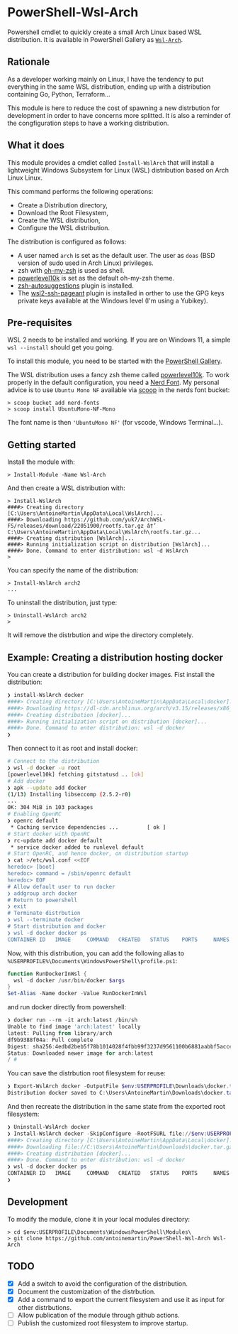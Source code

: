 # PowerShell-Wsl-Arch

Powershell cmdlet to quickly create a small Arch Linux based WSL distribution.
It is available in PowerShell Gallery as
[`Wsl-Arch`](https://www.powershellgallery.com/packages/Wsl-Arch/1.1.1).

## Rationale

As a developer working mainly on Linux, I have the tendency to put everything in
the same WSL distribution, ending up with a distribution containing Go, Python,
Terraform...

This module is here to reduce the cost of spawning a new distrbution for
development in order to have concerns more splitted. It is also a reminder of
the congfiguration steps to have a working distribution.

## What it does

This module provides a cmdlet called `Install-WslArch` that will install a
lightweight Windows Subsystem for Linux (WSL) distribution based on Arch Linux
Linux.

This command performs the following operations:

- Create a Distribution directory,
- Download the Root Filesystem,
- Create the WSL distribution,
- Configure the WSL distribution.

The distribution is configured as follows:

- A user named `arch` is set as the default user. The user as `doas` (BSD
  version of sudo used in Arch Linux) privileges.
- zsh with [oh-my-zsh](https://ohmyz.sh/) is used as shell.
- [powerlevel10k](https://github.com/romkatv/powerlevel10k) is set as the
  default oh-my-zsh theme.
- [zsh-autosuggestions](https://github.com/zsh-users/zsh-autosuggestions) plugin
  is installed.
- The
  [wsl2-ssh-pageant](https://github.com/antoinemartin/wsl2-ssh-pageant-oh-my-zsh-plugin)
  plugin is installed in orther to use the GPG keys private keys available at
  the Windows level (I'm using a Yubikey).

## Pre-requisites

WSL 2 needs to be installed and working. If you are on Windows 11, a simple
`wsl --install` should get you going.

To install this module, you need to be started with the
[PowerShell Gallery](https://docs.microsoft.com/en-us/powershell/scripting/gallery/getting-started?view=powershell-7.2).

The WSL distribution uses a fancy zsh theme called
[powerlevel10k](https://github.com/romkatv/powerlevel10k). To work properly in
the default configuration, you need a [Nerd Font](https://www.nerdfonts.com/).
My personal advice is to use `Ubuntu Mono NF` available via [scoop](scoop.sh) in
the nerds font bucket:

```console
> scoop bucket add nerd-fonts
> scoop install UbuntuMono-NF-Mono
```

The font name is then `'UbuntuMono NF'` (for vscode, Windows Terminal...).

## Getting started

Install the module with:

```console
> Install-Module -Name Wsl-Arch
```

And then create a WSL distribution with:

```console
> Install-WslArch
####> Creating directory [C:\Users\AntoineMartin\AppData\Local\WslArch]...
####> Downloading https://github.com/yuk7/ArchWSL-FS/releases/download/22051900/rootfs.tar.gz â†’ C:\Users\AntoineMartin\AppData\Local\WslArch\rootfs.tar.gz...
####> Creating distribution [WslArch]...
####> Running initialization script on distribution [WslArch]...
####> Done. Command to enter distribution: wsl -d WslArch
>
```

You can specify the name of the distribution:

```console
> Install-WslArch arch2
...
```

To uninstall the distribution, just type:

```console
> Uninstall-WslArch arch2
>
```

It will remove the distrbution and wipe the directory completely.

## Example: Creating a distribution hosting docker

You can create a distribution for building docker images. Fist install the
distribution:

```powershell
❯ install-WslArch docker
####> Creating directory [C:\Users\AntoineMartin\AppData\Local\docker]...
####> Downloading https://dl-cdn.archlinux.org/arch/v3.15/releases/x86_64/arch-minirootfs-3.15.0-x86_64.tar.gz â†’ C:\Users\AntoineMartin\AppData\Local\docker\rootfs.tar.gz...
####> Creating distribution [docker]...
####> Running initialization script on distribution [docker]...
####> Done. Command to enter distribution: wsl -d docker
❯
```

Then connect to it as root and install docker:

```bash
# Connect to the distribution
❯ wsl -d docker -u root
[powerlevel10k] fetching gitstatusd .. [ok]
# Add docker
❯ apk --update add docker
(1/13) Installing libseccomp (2.5.2-r0)
...
OK: 304 MiB in 103 packages
# Enabling OpenRC
❯ openrc default
 * Caching service dependencies ...         [ ok ]
# Start docker with OpenRC
❯ rc-update add docker default
 * service docker added to runlevel default
# Start OpenRC, and hence docker, on distribution startup
❯ cat >/etc/wsl.conf <<EOF
heredoc> [boot]
heredoc> command = /sbin/openrc default
heredoc> EOF
# Allow default user to run docker
❯ addgroup arch docker
# Return to powershell
❯ exit
# Terminate distrbution
❯ wsl --terminate docker
# Start distribution and docker
❯ wsl -d docker docker ps
CONTAINER ID   IMAGE     COMMAND   CREATED   STATUS    PORTS     NAMES
```

Now, with this distribution, you can add the following alias to
`%USERPROFILE%\Documents\WindowsPowerShell\profile.ps1`:

```powershell
function RunDockerInWsl {
  wsl -d docker /usr/bin/docker $args
}
Set-Alias -Name docker -Value RunDockerInWsl
```

and run docker directly from powershell:

```powershell
❯ docker run --rm -it arch:latest /bin/sh
Unable to find image 'arch:latest' locally
latest: Pulling from library/arch
df9b9388f04a: Pull complete
Digest: sha256:4edbd2beb5f78b1014028f4fbb99f3237d9561100b6881aabbf5acce2c4f9454
Status: Downloaded newer image for arch:latest
/ #
```

You can save the distrbution root filesystem for reuse:

```powershell
❯ Export-WslArch docker -OutputFile $env:USERPROFILE\Downloads\docker.tar.gz
Distribution docker saved to C:\Users\AntoineMartin\Downloads\docker.tar.gz
```

And then recreate the distribution in the same state from the exported root
filesystem:

```powershell
❯ Uninstall-WslArch docker
❯ Install-WslArch docker -SkipConfigure -RootFSURL file://$env:USERPROFILE\Downloads\docker.tar.gz
####> Creating directory [C:\Users\AntoineMartin\AppData\Local\docker]...
####> Downloading file://C:\Users\AntoineMartin\Downloads\docker.tar.gz â†’ C:\Users\AntoineMartin\AppData\Local\docker\rootfs.tar.gz...
####> Creating distribution [docker]...
####> Done. Command to enter distribution: wsl -d docker
❯ wsl -d docker docker ps
CONTAINER ID   IMAGE     COMMAND   CREATED   STATUS    PORTS     NAMES
❯
```

## Development

To modify the module, clone it in your local modules directory:

```console
> cd $env:USERPROFILE\Documents\WindowsPowerShell\Modules\
> git clone https://github.com/antoinemartin/PowerShell-Wsl-Arch Wsl-Arch
```

## TODO

- [x] Add a switch to avoid the configuration of the distribution.
- [x] Document the customization of the distrbution.
- [x] Add a command to export the current filesystem and use it as input for
      other distrbutions.
- [ ] Allow publication of the module through github actions.
- [ ] Publish the customized root filesystem to improve startup.
